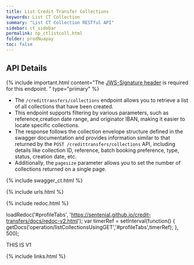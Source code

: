 ```yaml
---
title: List Credit Transfer Collections
keywords: List CT Collection
summary: "List CT Collection RESTful API"
sidebar: ct_sidebar
permalink: np_ctlistcoll.html
folder: prodNuapay
toc: false
---
```


## API Details

{% include important.html content="The [JWS-Signature header](np_secjws.html) is required for this endpoint. " type="primary" %}

* The `/credittransfers/collections` endpoint allows you to retrieve a list of all collections that have been created.
* This endpoint supports filtering by various parameters, such as reference,creation date range, and originator IBAN, making it easier to locate specific collections.
* The response follows the collection envelope structure defined in the swagger documentation and provides information similar to that returned by the `POST /credittransfers/collections` API, including details like collection ID, reference, batch booking preference, type, status, creation date, etc.
* Additionally, the `pagesize` parameter allows you to set the number of collections returned on a single page.


{% include swagger_ct.html %}

{% include urls.html %}

<ul id="profileTabs" class="nav nav-tabs">


</ul>

{% include redoc.html %}

loadRedoc('#profileTabs', 'https://sentenial.github.io/credit-transfers/docs/redoc-v2.html');
var timerRef = setInterval(function() { getDocs('operation/listCollectionsUsingGET','#profileTabs',timerRef); }, 500);


</script>
<div id="mydiv"></div>


</div>
</div>

</div> <!-- closing v2 -->

<div role="tabpanel" class="tab-pane" id="about">

THIS IS V1

</div>

{% include links.html %}
